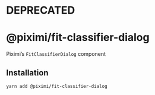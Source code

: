 # DEPRECATED

# @piximi/fit-classifier-dialog

Piximi’s `FitClassifierDialog` component

## Installation

```sh
yarn add @piximi/fit-classifier-dialog
```
